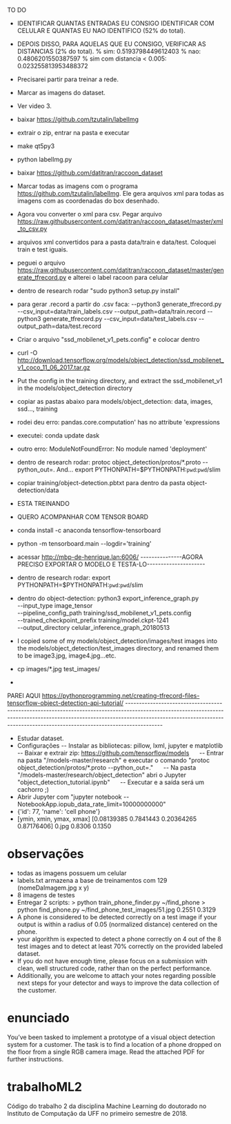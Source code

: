TO DO
- IDENTIFICAR QUANTAS ENTRADAS EU CONSIGO IDENTIFICAR COM CELULAR E QUANTAS EU NAO IDENTIFICO (52% do total).
- DEPOIS DISSO, PARA AQUELAS QUE EU CONSIGO, VERIFICAR AS DISTANCIAS (2% do total).
% sim: 0.5193798449612403
% nao: 0.4806201550387597
% sim com distancia < 0.005: 0.023255813953488372
- Precisarei partir para treinar a rede.
- Marcar as imagens do dataset.
- Ver video 3.

- baixar https://github.com/tzutalin/labelImg
- extrair o zip, entrar na pasta e executar 
- make qt5py3
- python labelImg.py
- baixar https://github.com/datitran/raccoon_dataset
- Marcar todas as imagens com o programa https://github.com/tzutalin/labelImg. Ele gera arquivos xml para todas as imagens com as coordenadas do box desenhado.
- Agora vou converter o xml para csv. Pegar arquivo https://raw.githubusercontent.com/datitran/raccoon_dataset/master/xml_to_csv.py
- arquivos xml convertidos para a pasta data/train e data/test. Coloquei train e test iguais.
- peguei o arquivo https://raw.githubusercontent.com/datitran/raccoon_dataset/master/generate_tfrecord.py e alterei o label racoon para celular
- dentro de research rodar "sudo python3 setup.py install"
- para gerar .record a partir do .csv faca: 
--python3 generate_tfrecord.py --csv_input=data/train_labels.csv --output_path=data/train.record
--python3 generate_tfrecord.py --csv_input=data/test_labels.csv --output_path=data/test.record
- Criar o arquivo "ssd_mobilenet_v1_pets.config" e colocar dentro
- curl -O http://download.tensorflow.org/models/object_detection/ssd_mobilenet_v1_coco_11_06_2017.tar.gz
- Put the config in the training directory, and extract the ssd_mobilenet_v1 in the models/object_detection directory
- copiar as pastas abaixo para models/object_detection: data, images, ssd..., training
- rodei deu erro: pandas.core.computation' has no attribute 'expressions
- executei: conda update dask
- outro erro: ModuleNotFoundError: No module named 'deployment'
- dentro de research rodar: protoc object_detection/protos/*.proto --python_out=.
And...
export PYTHONPATH=$PYTHONPATH:`pwd`:`pwd`/slim
- copiar training/object-detection.pbtxt para dentro da pasta object-detection/data
- ESTA TREINANDO
- QUERO ACOMPANHAR COM TENSOR BOARD
- conda install -c anaconda tensorflow-tensorboard
- python -m tensorboard.main --logdir='training'
- acessar http://mbp-de-henrique.lan:6006/
---------------AGORA PRECISO EXPORTAR O MODELO E TESTA-LO---------------------
- dentro de research rodar: export PYTHONPATH=$PYTHONPATH:`pwd`:`pwd`/slim
- dentro do object-detection: 
python3 export_inference_graph.py \
    --input_type image_tensor \
    --pipeline_config_path training/ssd_mobilenet_v1_pets.config \
    --trained_checkpoint_prefix training/model.ckpt-1241 \
    --output_directory celular_inference_graph_20180513
- I copied some of my models/object_detection/images/test images into the models/object_detection/test_images directory, and renamed them to be image3.jpg, image4.jpg...etc.
- cp images/*.jpg test_images/
- 










PAREI AQUI https://pythonprogramming.net/creating-tfrecord-files-tensorflow-object-detection-api-tutorial/ -------------------------------------------------------------------------------------------------------------------------------------------------------------------------------------------------------------------------------------------------------


- Estudar dataset.
- Configurações
      -- Instalar as bibliotecas: pillow, lxml, jupyter e matplotlib
      -- Baixar e extrair zip: https://github.com/tensorflow/models
      -- Entrar na pasta "/models-master/research" e executar o comando "protoc object_detection/protos/*.proto --python_out=."
      -- Na pasta "/models-master/research/object_detection" abri o Jupyter "object_detection_tutorial.ipynb"
      -- Executar e a saída será um cachorro ;)
- Abrir Jupyter com "jupyter notebook --NotebookApp.iopub_data_rate_limit=10000000000"
- {'id': 77, 'name': 'cell phone'}
- [ymin, xmin, ymax, xmax] [0.08139385 0.7841443  0.20364265 0.87176406] 0.jpg 0.8306 0.1350

# observações
- todas as imagens possuem um celular
- labels.txt armazena a base de treinamentos com 129 (nomeDaImagem.jpg x y)
- 8 imagens de testes
- Entregar 2 scripts: 
      > python train_phone_finder.py ~/find_phone
      > python find_phone.py ~/find_phone_test_images/51.jpg
        0.2551 0.3129
 - A phone is considered to be detected correctly on a test image if your output is within a radius of 0.05 (normalized distance) centered on the phone.
- your algorithm is expected to detect a phone correctly on 4 out of the 8 test images and to detect at least 70% correctly on the provided labeled dataset. 
- If you do not have enough time, please focus on a submission with clean, well structured code, rather than on the perfect performance.
- Additionally, you are welcome to attach your notes regarding possible next steps for your detector and ways to improve the data collection of the customer.

# enunciado
You’ve been tasked to implement a prototype of a visual object detection system for a customer. The task is to find a location of a phone dropped on the floor from a single RGB camera image. Read the attached PDF for further instructions.

# trabalhoML2
Código do trabalho 2 da disciplina Machine Learning do doutorado no Instituto de Computação da UFF no primeiro semestre de 2018.
